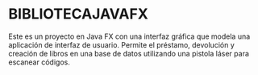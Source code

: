 # BIBLIOTECAJAVAFX
 Este es un proyecto en Java FX con una interfaz gráfica que modela una aplicación de interfaz de usuario. Permite el préstamo, devolución y creación de libros en una base de datos utilizando una pistola láser para escanear códigos.
